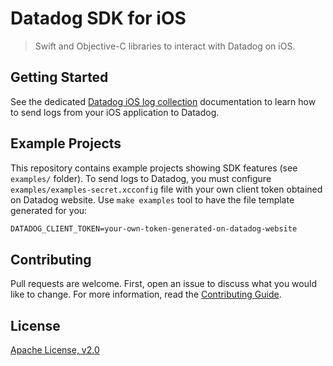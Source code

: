 # Datadog SDK for iOS

> Swift and Objective-C libraries to interact with Datadog on iOS.

## Getting Started

See the dedicated [Datadog iOS log collection](https://docs.datadoghq.com/logs/log_collection/ios/?tab=us) documentation to learn how to send logs from your iOS application to Datadog.


## Example Projects

This repository contains example projects showing SDK features (see `examples/` folder). To send logs to Datadog, you must configure `examples/examples-secret.xcconfig` file with your own client token obtained on Datadog website. Use `make examples` tool to have the file template generated for you:

```xml
DATADOG_CLIENT_TOKEN=your-own-token-generated-on-datadog-website
```

## Contributing

Pull requests are welcome. First, open an issue to discuss what you would like to change. For more information, read the [Contributing Guide](CONTRIBUTING.md).

## License

[Apache License, v2.0](LICENSE)
